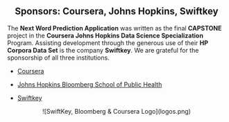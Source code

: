 <center><h2>Sponsors:  Coursera, Johns Hopkins, Swiftkey</h2></center> 


The **Next Word Prediction Application** was written as the final **CAPSTONE** project in the **Coursera Johns Hopkins Data Science Specialization** Program.  Assisting development through the generous use of their **HP Corpora Data Set** is the company **Swiftkey**.  We are grateful for the sponsorship  of all three institutions.

+ [Coursera](www.Coursera.org)

+ [Johns Hopkins Bloomberg School of Public Health](https://www.jhsph.edu/)

+ [Swiftkey](https://swiftkey.com/en)


<center>![SwiftKey, Bloomberg & Coursera Logo](logos.png)</center>

